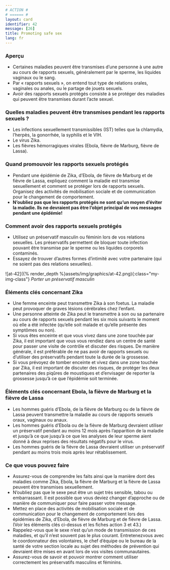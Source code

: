 ```yaml
---
# ACTION #
# ====== #
layout: card
identifier: 42
message: [26]
title: Promoting safe sex
lang: fr
---
```


### Aperçu

- Certaines maladies peuvent être transmises d’une personne à une autre au cours de rapports sexuels, généralement par le sperme, les liquides vaginaux ou le sang.
- Par « rapports sexuels », on entend tout type de relations orales, vaginales ou anales, ou le partage de jouets sexuels.
- Avoir des rapports sexuels protégés consiste à se protéger des maladies qui peuvent être transmises durant l’acte sexuel.

### Quelles maladies peuvent être transmises pendant les rapports sexuels ?

- Les infections sexuellement transmissibles (IST) telles que la chlamydia, l’herpès, la gonorrhée, la syphilis et le VIH.
- Le virus Zika.
- Les fièvres hémorragiques virales (Ebola<a class="crosslink" href="{% render_depth %}{% render_link disease|17 %}"><i class="fas fa-external-link-alt" aria-hidden="true"></i></a>, fièvre de Marburg<a class="crosslink" href="{% render_depth %}{% render_link disease|19 %}"><i class="fas fa-external-link-alt" aria-hidden="true"></i></a>, fièvre de Lassa<a class="crosslink" href="{% render_depth %}{% render_link disease|18 %}"><i class="fas fa-external-link-alt" aria-hidden="true"></i></a>).

### Quand promouvoir les rapports sexuels protégés

- Pendant une épidémie de Zika, d’Ebola, de fièvre de Marburg et de fièvre de Lassa, expliquez comment la maladie est transmise sexuellement et comment se protéger lors de rapports sexuels. Organisez des activités de mobilisation sociale et de communication pour le changement de comportement.
- **N’oubliez pas que les rapports protégés ne sont qu’un moyen d’éviter la maladie. Ils ne devraient pas être l’objet principal de vos messages pendant une épidémie!**

### Comment avoir des rapports sexuels protégés

- Utilisez un préservatif masculin ou féminin lors de vos relations sexuelles. Les préservatifs permettent de bloquer toute infection pouvant être transmise par le sperme ou les liquides corporels contaminés.
- Essayez de trouver d’autres formes d’intimité avec votre partenaire (qui ne soient pas des relations sexuelles).

![at-42]({% render_depth %}assets/img/graphics/at-42.png){:class="my-img-class"}
*Porter un préservatif masculin*

### Éléments clés concernant Zika

- Une femme enceinte peut transmettre Zika à son foetus. La maladie peut provoquer de graves lésions cérébrales chez l’enfant.
- Une personne atteinte de Zika peut le transmettre à son ou sa partenaire au cours de rapports sexuels pendant les six mois suivants le moment où elle a été infectée (qu’elle soit malade et qu’elle présente des symptômes ou non).
- Si vous êtes enceinte et que vous vivez dans une zone touchée par Zika, il est important que vous vous rendiez dans un centre de santé pour passer une visite de contrôle et discuter des risques. De manière générale, il est préférable de ne pas avoir de rapports sexuels ou d’utiliser des préservatifs pendant toute la durée de la grossesse.
- Si vous prévoyez de tomber enceinte et vivez dans une zone touchée par Zika, il est important de discuter des risques, de protéger les deux partenaires des piqûres de moustiques et d’envisager de reporter la grossesse jusqu’à ce que l’épidémie soit terminée.

### Éléments clés concernant Ebola, la fièvre de Marburg et la fièvre de Lassa

- Les hommes guéris d’Ebola, de la fièvre de Marburg ou de la fièvre de Lassa peuvent transmettre la maladie au cours de rapports sexuels oraux, vaginaux ou anaux.
- Les hommes guéris d’Ebola ou de la fièvre de Marburg devraient utiliser un préservatif pendant au moins 12 mois après l’apparition de la maladie et jusqu’à ce que jusqu’à ce que les analyses de leur sperme aient donné à deux reprises des résultats négatifs pour le virus.
- Les hommes guéris de la fièvre de Lassa devraient utiliser un préservatif pendant au moins trois mois après leur rétablissement.

### Ce que vous pouvez faire

- Assurez-vous de comprendre les faits ainsi que la manière dont des maladies comme Zika, Ebola, la fièvre de Marburg et la fièvre de Lassa peuvent être transmises sexuellement.
- N’oubliez pas que le sexe peut être un sujet très sensible, tabou ou embarrassant. Il est possible que vous deviez changer d’approche ou de manière de communiquer pour faire passer votre message.
- Mettez en place des activités de mobilisation sociale et de communication pour le changement de comportement lors des épidémies de Zika, d’Ebola, de fièvre de Marburg et de fièvre de Lassa. (Voir les éléments clés ci-dessus et les fiches action 3<a class="crosslink" href="{% render_depth %}{% render_link action|3 %}"><i class="fas fa-external-link-alt" aria-hidden="true"></i></a> et 43<a class="crosslink" href="{% render_depth %}{% render_link action|43 %}"><i class="fas fa-external-link-alt" aria-hidden="true"></i></a>.)
- Rappelez-vous que le sexe n’est qu’un mode de transmission de ces maladies, et qu’il n’est souvent pas le plus courant. Entretenezvous avec le coordonnateur des volontaires, le chef d’équipe ou le bureau de la santé de votre section locale au sujet des méthodes de prévention qui devraient être mises en avant lors de vos visites communautaires.
- Assurez-vous de savoir et pouvoir montrer comment utiliser correctement les préservatifs masculins et féminins.
